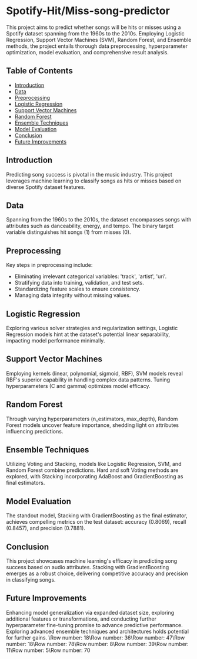 # Spotify-Hit/Miss-song-predictor

This project aims to predict whether songs will be hits or misses using a Spotify dataset spanning from the 1960s to the 2010s. Employing Logistic Regression, Support Vector Machines (SVM), Random Forest, and Ensemble methods, the project entails thorough data preprocessing, hyperparameter optimization, model evaluation, and comprehensive result analysis.

## Table of Contents
- [Introduction](#introduction)
- [Data](#data)
- [Preprocessing](#preprocessing)
- [Logistic Regression](#logistic-regression)
- [Support Vector Machines](#support-vector-machines)
- [Random Forest](#random-forest)
- [Ensemble Techniques](#ensemble-techniques)
- [Model Evaluation](#model-evaluation)
- [Conclusion](#conclusion)
- [Future Improvements](#future-improvements)

## Introduction

Predicting song success is pivotal in the music industry. This project leverages machine learning to classify songs as hits or misses based on diverse Spotify dataset features.

## Data

Spanning from the 1960s to the 2010s, the dataset encompasses songs with attributes such as danceability, energy, and tempo. The binary target variable distinguishes hit songs (1) from misses (0).

## Preprocessing

Key steps in preprocessing include:
- Eliminating irrelevant categorical variables: 'track', 'artist', 'uri'.
- Stratifying data into training, validation, and test sets.
- Standardizing feature scales to ensure consistency.
- Managing data integrity without missing values.

## Logistic Regression

Exploring various solver strategies and regularization settings, Logistic Regression models hint at the dataset's potential linear separability, impacting model performance minimally.

## Support Vector Machines

Employing kernels (linear, polynomial, sigmoid, RBF), SVM models reveal RBF's superior capability in handling complex data patterns. Tuning hyperparameters (C and gamma) optimizes model efficacy.

## Random Forest

Through varying hyperparameters (n_estimators, max_depth), Random Forest models uncover feature importance, shedding light on attributes influencing predictions.

## Ensemble Techniques

Utilizing Voting and Stacking, models like Logistic Regression, SVM, and Random Forest combine predictions. Hard and soft Voting methods are explored, with Stacking incorporating AdaBoost and GradientBoosting as final estimators.

## Model Evaluation

The standout model, Stacking with GradientBoosting as the final estimator, achieves compelling metrics on the test dataset: accuracy (0.8069), recall (0.8457), and precision (0.7881).

## Conclusion

This project showcases machine learning's efficacy in predicting song success based on audio attributes. Stacking with GradientBoosting emerges as a robust choice, delivering competitive accuracy and precision in classifying songs.

## Future Improvements

Enhancing model generalization via expanded dataset size, exploring additional features or transformations, and conducting further hyperparameter fine-tuning promise to advance predictive performance. Exploring advanced ensemble techniques and architectures holds potential for further gains.
\Row number: 18\Row number: 36\Row number: 47\Row number: 18\Row number: 78\Row number: 8\Row number: 39\Row number: 11\Row number: 5\Row number: 70